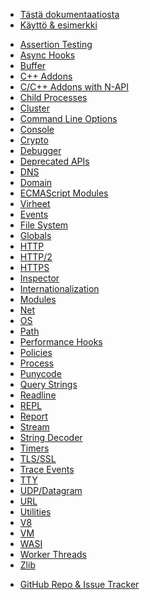 <!--
  NB(chrisdickinson): if you move this file, be sure to update
  tools/doc/html.js to point at the new location.
-->

<!--introduced_in=v0.10.0-->

* [Tästä dokumentaatiosta](documentation.html)
* [Käyttö & esimerkki](synopsis.html)

<div class="line"></div>

* [Assertion Testing](assert.html)
* [Async Hooks](async_hooks.html)
* [Buffer](buffer.html)
* [C++ Addons](addons.html)
* [C/C++ Addons with N-API](n-api.html)
* [Child Processes](child_process.html)
* [Cluster](cluster.html)
* [Command Line Options](cli.html)
* [Console](console.html)
* [Crypto](crypto.html)
* [Debugger](debugger.html)
* [Deprecated APIs](deprecations.html)
* [DNS](dns.html)
* [Domain](domain.html)
* [ECMAScript Modules](esm.html)
* [Virheet](errors.html)
* [Events](events.html)
* [File System](fs.html)
* [Globals](globals.html)
* [HTTP](http.html)
* [HTTP/2](http2.html)
* [HTTPS](https.html)
* [Inspector](inspector.html)
* [Internationalization](intl.html)
* [Modules](modules.html)
* [Net](net.html)
* [OS](os.html)
* [Path](path.html)
* [Performance Hooks](perf_hooks.html)
* [Policies](policy.html)
* [Process](process.html)
* [Punycode](punycode.html)
* [Query Strings](querystring.html)
* [Readline](readline.html)
* [REPL](repl.html)
* [Report](report.html)
* [Stream](stream.html)
* [String Decoder](string_decoder.html)
* [Timers](timers.html)
* [TLS/SSL](tls.html)
* [Trace Events](tracing.html)
* [TTY](tty.html)
* [UDP/Datagram](dgram.html)
* [URL](url.html)
* [Utilities](util.html)
* [V8](v8.html)
* [VM](vm.html)
* [WASI](wasi.html)
* [Worker Threads](worker_threads.html)
* [Zlib](zlib.html)

<div class="line"></div>

* [GitHub Repo & Issue Tracker](https://github.com/nodejs/node)
